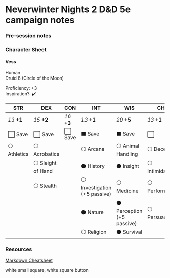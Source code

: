 # Neverwinter Nights 2 D&D 5e campaign notes

### Pre-session notes


### Character Sheet

#### Vess

Human  
Druid 8 (Circle of the Moon)

Proficiency: +3  
Inspiration?: :heavy_check_mark:

|  STR  |  DEX  |  CON  |  INT  |  WIS  |  CHA  |
|-------|-------|-------|-------|-------|-------|
| *13* **+1** | *15* **+2** | *16* **+3** | *13* **+1** | *20* **+5** | *13* **+1** |
| :white_large_square: Save | :white_large_square: Save | :white_large_square: Save | :black_large_square: Save | :black_large_square: Save | :white_large_square: |
| :white_circle: Athletics | :white_circle: Acrobatics || :white_circle: Arcana | :white_circle: Animal Handling | :white_circle: Deception |
|| :white_circle: Sleight of Hand || :black_circle: History | :black_circle: Insight | :white_circle: Intimidation |
|| :white_circle: Stealth || :white_circle: Investigation (+5 passive) | :white_circle: Medicine | :white_circle: Performance |
|||| :black_circle: Nature | :black_circle: Perception (+5 passive) | :white_circle: Persuasion | 
|||| :white_circle: Religion | :black_circle: Survival ||

### Resources

[Markdown Cheatsheet](https://github.com/adam-p/markdown-here/wiki/Markdown-Cheatsheet)

white small square, white square button
